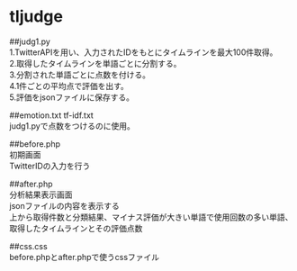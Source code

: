 # tljudge
##judg1.py  
1.TwitterAPIを用い、入力されたIDをもとにタイムラインを最大100件取得。  
2.取得したタイムラインを単語ごとに分割する。  
3.分割された単語ごとに点数を付ける。  
4.1件ごとの平均点で評価を出す。  
5.評価をjsonファイルに保存する。  
  
##emotion.txt tf-idf.txt  
judg1.pyで点数をつけるのに使用。  
  
##before.php  
初期画面  
TwitterIDの入力を行う  
  
##after.php  
分析結果表示画面  
jsonファイルの内容を表示する  
上から取得件数と分類結果、マイナス評価が大きい単語で使用回数の多い単語、取得したタイムラインとその評価点数  
  
##css.css  
before.phpとafter.phpで使うcssファイル
